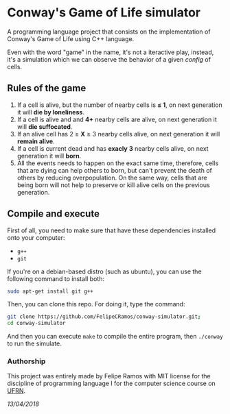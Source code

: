 # Conway's Game of Life simulator
A programming language project that consists on the implementation of Conway's Game of Life using C++ language.

Even with the word "game" in the name, it's not a iteractive play, instead, it's a simulation which we can observe the behavior of a given *config* of cells.

## Rules of the game
1. If a cell is alive, but the number of nearby cells is **≤ 1**, on next generation it will **die by loneliness**.
2. If a cell is alive and and **4+** nearby cells are alive, on next generation it will **die suffocated**.
3. If an alive cell has 2 ≥ **X** ≥ 3 nearby cells alive, on next generation it will **remain alive**.
4. If a cell is current dead and has **exacly** **3** nearby cells alive, on next generation it will **born**.
5. All the events needs to happen on the exact same time, therefore, cells that are dying can help others to born, but can't prevent the death of others by reducing overpopulation. On the same way, cells that are being born will not help to preserve or kill alive cells on the previous generation.

## Compile and execute

First of all, you need to make sure that have these dependencies installed onto your computer:

+ `g++`
+ `git`

If you're on a debian-based distro (such as ubuntu), you can use the following command to install both:

```bash
sudo apt-get install git g++
```

Then, you can clone this repo. For doing it, type the command:

```bash
git clone https://github.com/FelipeCRamos/conway-simulator.git;
cd conway-simulator
```
And then you can execute `make` to compile the entire program, then `./conway` to run the simulate.



### Authorship

This project was entirely made by Felipe Ramos with MIT license for the discipline of programming language I for the computer science course on [UFRN](http://ufrn.br).

*13/04/2018*
